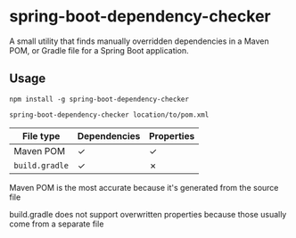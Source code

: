 # spring-boot-dependency-checker

A small utility that finds manually overridden dependencies in a Maven POM, or Gradle file for a Spring Boot application.

## Usage

`npm install -g spring-boot-dependency-checker`

`spring-boot-dependency-checker location/to/pom.xml`

| File type      | Dependencies | Properties |
| -------------- | ------------ | ---------- |
| Maven POM      | &check;      | &check;    |
| `build.gradle` | &check;      | &cross;    |

Maven POM is the most accurate because it's generated from the source file

build.gradle does not support overwritten properties because those usually come from a separate file
